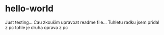 # hello-world
Just testing...
Cau zkoušim upravoat readme file...
Tuhletu radku jsem pridal z pc
tohle je druha oprava z pc

